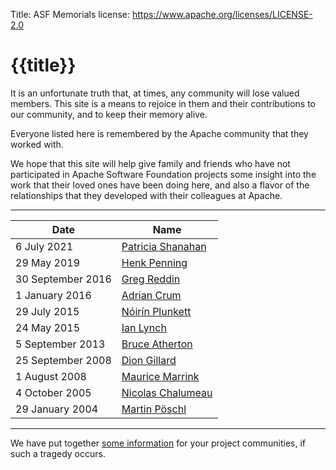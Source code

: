 Title: ASF Memorials
license: https://www.apache.org/licenses/LICENSE-2.0

# {{title}}

It is an unfortunate truth that, at times, any community will lose valued
members. This site is a means to rejoice in them and their
contributions to our community, and to keep their memory alive.

Everyone listed here is remembered by the Apache community 
that they worked with.

We hope that this site will help give family and friends who have
not participated in Apache Software Foundation projects some insight
into the work that their loved ones have been doing here, and also a flavor
of the relationships that they developed with their colleagues at
Apache.

_____

|  **Date**  |  **Name**  |
|------------|------------|
| 6 July 2021 | [Patricia Shanahan](patricia_shanahan.html) |
| 29 May 2019 | [Henk Penning](henk_penning.html) |
| 30 September 2016 | [Greg Reddin](greg_reddin.html) |
| 1 January 2016 | [Adrian Crum](adrian_crum.html) |
| 29 July 2015 | [Nóirín Plunkett](noirin.html) |
| 24 May 2015 | [Ian Lynch](ian_lynch.html) |
| 5 September 2013 | [Bruce Atherton](bruce_atherton.html) |
| 25 September 2008 |  [Dion Gillard](dion_gillard.html)  |
| 1 August 2008 |  [Maurice Marrink](maurice_marrink.html)  |
| 4 October 2005 |  [Nicolas Chalumeau](nicolas_chalumeau.html)  |
| 29 January 2004 |  [Martin Pöschl](martin_poeschl.html)  |

____

We have put together [some information](/dev/pmc.html#deceased)
for your project communities, if such a tragedy occurs.
